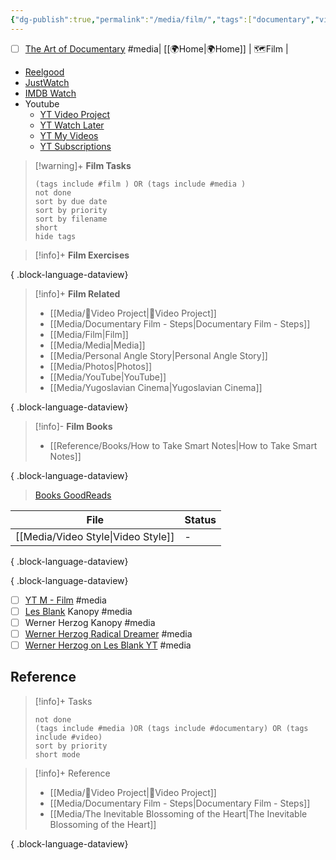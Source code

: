 ```yaml
---
{"dg-publish":true,"permalink":"/media/film/","tags":["documentary","video","media","film","🗺️"],"noteIcon":""}
---
```



- [ ] [The Art of Documentary](https://www.kanopy.com/en/larkspur/video/137525) #media| [[🌍Home\|🌍Home]] | 🗺️Film |

- [Reelgood](https://reelgood.com/tv?filter-sort=1)
- [JustWatch](https://www.justwatch.com/us/lists/my-lists)
- [IMDB Watch](https://www.imdb.com/user/ur7734733/watchlist/?sort=user_rating%2Cdesc)
- Youtube
	- [YT Video Project](https://www.youtube.com/playlist?list=PLSBKFb0kKlbufihXZsPoSMAlttF-B6B4d)
	- [YT Watch Later](https://www.youtube.com/playlist?list=WL)
	- [YT My Videos](https://bit.ly/3H9ldUg)
	- [YT Subscriptions](https://bit.ly/3iDoykx)

> [!warning]+ **Film Tasks**
>
> ```tasks
> (tags include #film ) OR (tags include #media ) 
> not done
> sort by due date
> sort by priority
> sort by filename
> short
> hide tags
> ```

> [!info]+ **Film Exercises**
>
>  
{ .block-language-dataview}

> [!info]+ **Film Related**
>
>  - [[Media/🎥Video Project\|🎥Video Project]]
> - [[Media/Documentary Film - Steps\|Documentary Film - Steps]]
> - [[Media/Film\|Film]]
> - [[Media/Media\|Media]]
> - [[Media/Personal Angle Story\|Personal Angle Story]]
> - [[Media/Photos\|Photos]]
> - [[Media/YouTube\|YouTube]]
> - [[Media/Yugoslavian Cinema\|Yugoslavian Cinema]]
> 
{ .block-language-dataview}

> [!info]- **Film Books**
>
>  - [[Reference/Books/How to Take Smart Notes\|How to Take Smart Notes]]
> 
{ .block-language-dataview}
> [Books GoodReads](https://www.goodreads.com/review/list/55896-mark?shelf={film}&sort=rating)

| File                                  | Status |
| ------------------------------------- | ------ |
| [[Media/Video Style\|Video Style]] | \-     |

{ .block-language-dataview}


{ .block-language-dataview}

- [ ] [YT M - Film](https://www.youtube.com/playlist?list=PLSBKFb0kKlbufihXZsPoSMAlttF-B6B4d) #media
- [ ] [Les Blank](https://www.kanopy.com/en/larkspur/category/826) Kanopy #media
- [ ] Werner Herzog Kanopy #media
- [ ] [Werner Herzog Radical Dreamer](https://www.kanopy.com/en/larkspur/video/14076556) #media
- [ ] [Werner Herzog on Les Blank YT](https://www.youtube.com/watch?v=QfO2hS1rFIo) #media

## Reference

> [!info]+ Tasks
>
> ```tasks
> not done
> (tags include #media )OR (tags include #documentary) OR (tags include #video)
> sort by priority
> short mode
> ```

> [!info]+ Reference
>
>  - [[Media/🎥Video Project\|🎥Video Project]]
> - [[Media/Documentary Film - Steps\|Documentary Film - Steps]]
> - [[Media/The Inevitable Blossoming of the Heart\|The Inevitable Blossoming of the Heart]]
> 
{ .block-language-dataview}